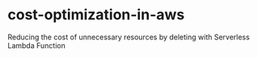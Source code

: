 # cost-optimization-in-aws
Reducing the cost of unnecessary resources by deleting with Serverless Lambda Function  
